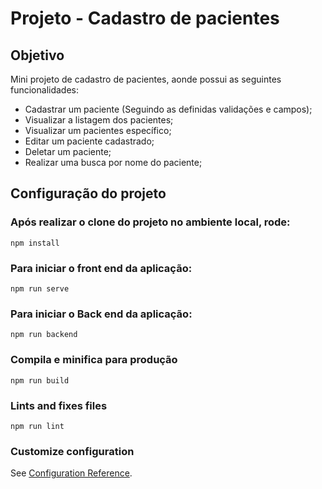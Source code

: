 # Projeto - Cadastro de pacientes

## Objetivo

Mini projeto de cadastro de pacientes, aonde possui as seguintes funcionalidades:

-  Cadastrar um paciente (Seguindo as definidas validações e campos);
-  Visualizar a listagem dos pacientes;
-  Visualizar um pacientes específico;
-  Editar um paciente cadastrado;
-  Deletar um paciente;
-  Realizar uma busca por nome do paciente;


## Configuração do projeto

### Após realizar o clone do projeto no ambiente local, rode:

```
npm install
```

### Para iniciar o front end da aplicação:

```
npm run serve
```

### Para iniciar o Back end da aplicação:


```
npm run backend
```

### Compila e minifica para produção
```
npm run build
```

### Lints and fixes files
```
npm run lint
```

### Customize configuration
See [Configuration Reference](https://cli.vuejs.org/config/).
